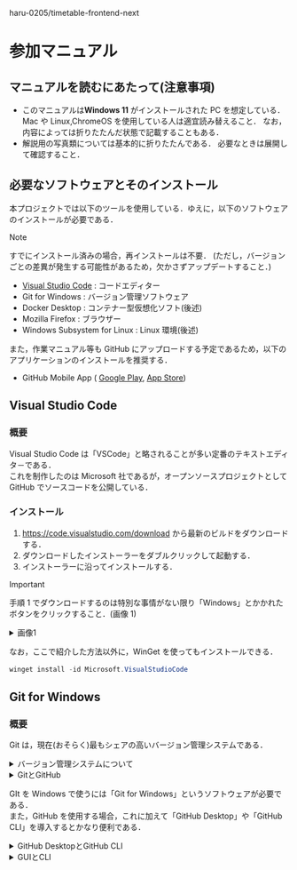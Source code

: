 haru-0205/timetable-frontend-next

# 参加マニュアル

## マニュアルを読むにあたって(注意事項)

- このマニュアルは**Windows 11** がインストールされた PC を想定している．
  Mac や Linux,ChromeOS を使用している人は適宜読み替えること．
  なお，内容によっては折りたたんだ状態で記載することもある．
- 解説用の写真類については基本的に折りたたんである．
  必要なときは展開して確認すること．

## 必要なソフトウェアとそのインストール

本プロジェクトでは以下のツールを使用している．ゆえに，以下のソフトウェアのインストールが必要である．

> [!NOTE]
> すでにインストール済みの場合，再インストールは不要．
> (ただし，バージョンごとの差異が発生する可能性があるため，欠かさずアップデートすること．)

- [Visual Studio Code](#visual-studio-code) : コードエディター
- Git for Windows : バージョン管理ソフトウェア
- Docker Desktop : コンテナー型仮想化ソフト(後述)
- Mozilla Firefox : ブラウザー
- Windows Subsystem for Linux : Linux 環境(後述)

また，作業マニュアル等も GitHub にアップロードする予定であるため，以下のアプリケーションのインストールを推奨する．

- GitHub Mobile App (
  [Google Play](https://play.google.com/store/apps/details?id=com.github.android&pcampaignid=web_share),
  [App Store](https://apps.apple.com/jp/app/github/id1477376905))

## Visual Studio Code

### 概要

Visual Studio Code は「VSCode」と略されることが多い定番のテキストエディタ－である．  
これを制作したのは Microsoft 社であるが，オープンソースプロジェクトとして GitHub でソースコードを公開している．

### インストール

1. https://code.visualstudio.com/download から最新のビルドをダウンロードする．
2. ダウンロードしたインストーラーをダブルクリックして起動する．
3. インストーラーに沿ってインストールする．

> [!IMPORTANT]
> 手順 1 でダウンロードするのは特別な事情がない限り「Windows」とかかれたボタンをクリックすること．(画像 1)

 <details>
 <summary>画像1</summary>
   
   ![picture1](./pictures/onboading/vscode-dl.png) 
 
 </details>

なお，ここで紹介した方法以外に，WinGet を使ってもインストールできる．

```powershell
winget install -id Microsoft.VisualStudioCode
```

## Git for Windows

### 概要

Git は，現在(おそらく)最もシェアの高いバージョン管理システムである．

<details>
  <summary>バージョン管理システムについて</summary>
  
  バージョン管理システムは，**「いつ」「誰が」「どのファイルを」「どのように」変更したのかを記録**し， **必要に応じて変更前の状態に戻したり**，**1つのプロジェクトから分岐して別々に作業したり**,**それらを統合したりできる便利なシステム**である．  
  バージョン管理システムの筆頭はやはり「Git」であろう．  
  GitはLinuxの創始者でもあるLinus Torvalds氏によって作成された分散型バージョン管理システムである．  
 本プロジェクトでも例にもれずGitを採用する．  
  「Gitは**分散型**バージョン管理システム」と先述したが，分散型バージョン管理システムと対偶をなすのがSubversionなどに代表される「**集中型**バージョン管理システム」である．  
  **分散型**バージョン管理システムは**集中型**バージョン管理システムの欠点を解決すべく生まれた．  
  **集中型**バージョン管理システムでは，データは1つのサーバー上にあり，作業者は**必要なファイルだけ**をダウンロードして作業し，作業が完了したらサーバーにアップロードをする，というシステムである．このシステムの最大の欠点として，「サーバーが落ちると開発がストップする」ということが挙げられる．  
  一方，**分散型**バージョン管理システムは，作業者は**リポジトリのローカルコピー**を作成し，**適宜ローカルリポジトリをアップデートしながら**作業する形式である．こうすれば，必要なデータはすべて各作業者の手元にあるので万一サーバーが落ちても開発が止まらない．  
  Gitの細かい使い方については後日講習を行う．
  
</details>
<details>
  <summary>GitとGitHub</summary>

Git は先述の通りバージョン管理システムであり，GitHub は Git のホスティングサービスである．  
つまり，GitHub は**自分でサーバーを準備せずとも**ソースコードを公開したり共有したりできる Web サービスである．  
もちろん，Git のホスティングサービスは GitHub だけではない．有名なものを挙げると「GitLab」「GitBucket」あたりがそうである．  
その中でも，GitHub は特にシェアが高く，情報が多いため本プロジェクトでは GitHub を採用する．(というかここにこれを書いている時点で GitHub を使っていることになるのだが...)

</details>

GIt を Windows で使うには「Git for Windows」というソフトウェアが必要である．  
また，GitHub を使用する場合，これに加えて「GitHub Desktop」や「GitHub CLI」を導入するとかなり便利である．

<details>
  <summary>GitHub DesktopとGitHub CLI</summary>

GitHub Desktop と GitHub CLI はともに**GitHub の**アプリケーションである．(**Git のアプリではないことに注意!**)  
 GitHub Desktop は**Git リポジトリのローカルコピーの作成などが簡単にできる**ソフトウェアである．
GitHub CLI は**CLI 環境下**で**GitHub のほぼすべての機能にアクセスできる**ソフトウェアである．  
 本プロジェクトでは GitHub CLI を用いて Issue の作成などを簡単にできるスクリプトを作成予定である．

</details>
<details>
  <summary>GUIとCLI</summary>

  GUI(Graphical User Interface)は，いわば我々が見ている，グラフィカルな画面のことである．マウスやキーボードなどで直感的に操作可能である．

  ![GUI](./pictures/onboading/gui.png)
  CLI(Command Line Interface)は，(イメージとしては)真っ黒の画面にただ文字だけが表示されている画面である．基本的にキーボードのみで操作する．

  ![CLI](./pictures/onboading/cli.png)

  なお，CLIはCUI:Command User Interface/Caractor-based User Interface ともいう．

</details>
